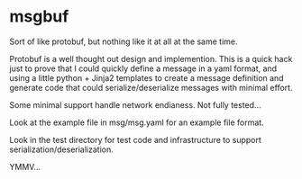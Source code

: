 # msgbuf

Sort of like protobuf, but nothing like it at all at the same time. 

Protobuf is a well thought out design and implemention.  This is a quick hack
just to prove that I could quickly define a message in a yaml format, and using
a little python + Jinja2 templates to create a message definition and generate
code that could serialize/deserialize messages with minimal effort.

Some minimal support handle network endianess.   Not fully tested...

Look at the example file in msg/msg.yaml for an example file format.

Look in the test directory for test code and infrastructure to support 
serialization/deserialization. 

YMMV...



